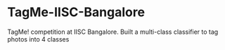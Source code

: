 # TagMe-IISC-Bangalore
TagMe! competition at IISC Bangalore. Built a multi-class classifier to tag photos into 4 classes

